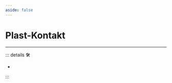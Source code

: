```yaml
---
aside: false
---
```

# Plast-Kontakt

---

<!-- =================================================== -->
<!-- =================================================== -->
<!-- =================================================== -->
<!-- =================================================== -->
<!-- =================================================== -->
::: details 🛠

-

:::
